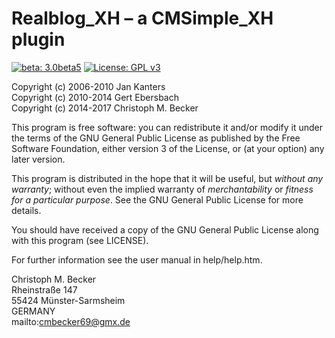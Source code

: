 Realblog_XH – a CMSimple_XH plugin
====================================

[![beta: 3.0beta5](https://img.shields.io/badge/beta-3.0beta5-red.svg)](https://github.com/cmb69/realblog_xh/releases/tag/3.0beta5)
[![License: GPL v3](https://img.shields.io/badge/License-GPL%20v3-blue.svg)](http://www.gnu.org/licenses/gpl-3.0)

Copyright (c) 2006-2010 Jan Kanters  
Copyright (c) 2010-2014 Gert Ebersbach  
Copyright (c) 2014-2017 Christoph M. Becker  

This program is free software: you can redistribute it and/or modify
it under the terms of the GNU General Public License as published by
the Free Software Foundation, either version 3 of the License, or
(at your option) any later version.

This program is distributed in the hope that it will be useful,
but *without any warranty*; without even the implied warranty of
*merchantability* or *fitness for a particular purpose*.  See the
GNU General Public License for more details.

You should have received a copy of the GNU General Public License
along with this program (see LICENSE).

For further information see the user manual in help/help.htm.

Christoph M. Becker  
Rheinstraße 147  
55424 Münster-Sarmsheim  
GERMANY  
mailto:cmbecker69@gmx.de
